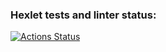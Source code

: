 ### Hexlet tests and linter status:
[![Actions Status](https://github.com/Boristhblade/frontend-project-lvl4/workflows/hexlet-check/badge.svg)](https://github.com/Boristhblade/frontend-project-lvl4/actions)